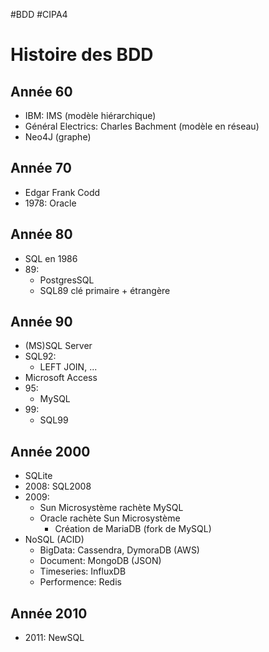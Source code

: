 #BDD #CIPA4 

# Histoire des BDD
## Année 60
- IBM: IMS (modèle hiérarchique)
- Général Electrics: Charles Bachment (modèle en réseau)
- Neo4J (graphe)
## Année 70
- Edgar Frank Codd
- 1978: Oracle
## Année 80
- SQL en 1986
- 89: 
	- PostgresSQL
	- SQL89 clé primaire + étrangère
## Année 90
- (MS)SQL Server
- SQL92:
	- LEFT JOIN, ...
- Microsoft Access
- 95:
	- MySQL
- 99: 
	- SQL99
## Année 2000
- SQLite
- 2008: SQL2008
- 2009: 
	- Sun Microsystème rachète MySQL
	- Oracle rachète Sun Microsystème
		- Création de MariaDB (fork de MySQL)
- NoSQL (ACID)
	- BigData: Cassendra, DymoraDB (AWS)
	- Document: MongoDB (JSON)
	- Timeseries: InfluxDB
	- Performence: Redis
## Année 2010
- 2011: NewSQL